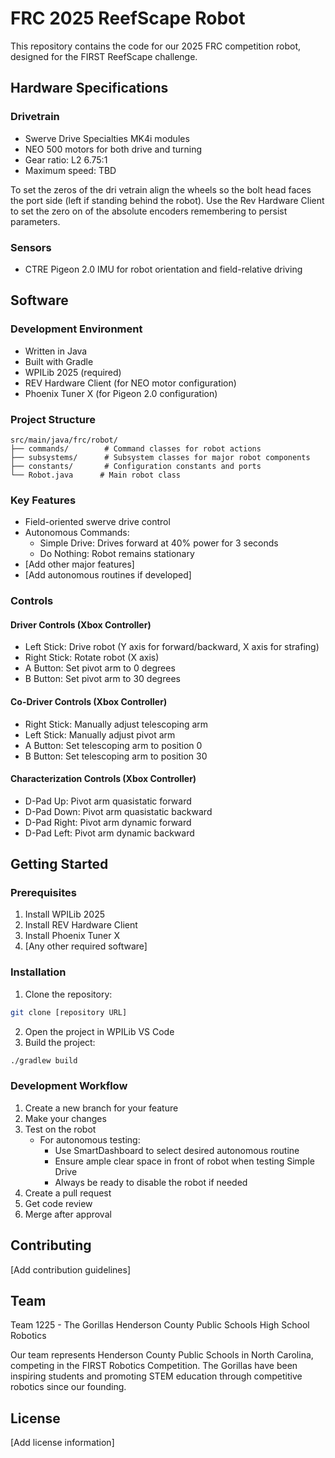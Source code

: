 # FRC 2025 ReefScape Robot

This repository contains the code for our 2025 FRC competition robot, designed for the FIRST ReefScape challenge.

## Hardware Specifications

### Drivetrain
- Swerve Drive Specialties MK4i modules
- NEO 500 motors for both drive and turning
- Gear ratio: L2 6.75:1
- Maximum speed: TBD

To set the zeros of the dri
vetrain align the wheels so the bolt head faces the port side (left if standing behind the robot).  Use the Rev Hardware Client to set the zero on of the absolute encoders remembering to persist parameters.

### Sensors
- CTRE Pigeon 2.0 IMU for robot orientation and field-relative driving

## Software

### Development Environment
- Written in Java
- Built with Gradle
- WPILib 2025 (required)
- REV Hardware Client (for NEO motor configuration)
- Phoenix Tuner X (for Pigeon 2.0 configuration)

### Project Structure
```
src/main/java/frc/robot/
├── commands/        # Command classes for robot actions
├── subsystems/      # Subsystem classes for major robot components
├── constants/       # Configuration constants and ports
└── Robot.java      # Main robot class
```

### Key Features
- Field-oriented swerve drive control
- Autonomous Commands:
  - Simple Drive: Drives forward at 40% power for 3 seconds
  - Do Nothing: Robot remains stationary
- [Add other major features]
- [Add autonomous routines if developed]

### Controls

#### Driver Controls (Xbox Controller)
- Left Stick: Drive robot (Y axis for forward/backward, X axis for strafing)
- Right Stick: Rotate robot (X axis)
- A Button: Set pivot arm to 0 degrees
- B Button: Set pivot arm to 30 degrees

#### Co-Driver Controls (Xbox Controller)
- Right Stick: Manually adjust telescoping arm
- Left Stick: Manually adjust pivot arm
- A Button: Set telescoping arm to position 0
- B Button: Set telescoping arm to position 30

#### Characterization Controls (Xbox Controller)
- D-Pad Up: Pivot arm quasistatic forward
- D-Pad Down: Pivot arm quasistatic backward  
- D-Pad Right: Pivot arm dynamic forward
- D-Pad Left: Pivot arm dynamic backward

## Getting Started

### Prerequisites
1. Install WPILib 2025
2. Install REV Hardware Client
3. Install Phoenix Tuner X
4. [Any other required software]

### Installation
1. Clone the repository:
```bash
git clone [repository URL]
```

2. Open the project in WPILib VS Code
3. Build the project:
```bash
./gradlew build
```

### Development Workflow
1. Create a new branch for your feature
2. Make your changes
3. Test on the robot
   - For autonomous testing:
     - Use SmartDashboard to select desired autonomous routine
     - Ensure ample clear space in front of robot when testing Simple Drive
     - Always be ready to disable the robot if needed
4. Create a pull request
5. Get code review
6. Merge after approval

## Contributing
[Add contribution guidelines]

## Team
Team 1225 - The Gorillas
Henderson County Public Schools High School Robotics

Our team represents Henderson County Public Schools in North Carolina, competing in the FIRST Robotics Competition. The Gorillas have been inspiring students and promoting STEM education through competitive robotics since our founding.

## License
[Add license information]